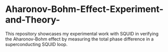 # Aharonov-Bohm-Effect-Experiment-and-Theory-
This repository showcases my experimental work with SQUID in verifying the Aharonov-Bohm effect by measuring the total phase difference in a superconducting SQUID loop.
